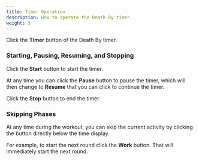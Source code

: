 ```yaml
---
title: Timer Operation
description: How to operate the Death By timer.
weight: 3
---
```


Click the **Timer** button of the Death By timer.

### **Starting, Pausing, Resuming, and Stopping**

Click the **Start** button to start the timer.

At any time you can click the **Pause** button to pause the timer, which will
then change to **Resume** that you can click to continue the timer.

Click the **Stop** button to end the timer.

### **Skipping Phases**

At any time during the workout, you can skip the current activity by clicking
the button directly below the time display.

For example, to start the next round click the **Work** button. That will 
immediately start the next round.
